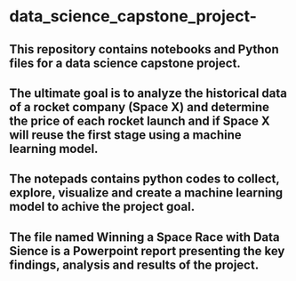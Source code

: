 # data_science_capstone_project-
## This repository contains notebooks and Python files for a data science capstone project.
## The ultimate goal is to analyze the historical data of a rocket company (Space X) and determine the price of each rocket launch and if Space X will reuse the first stage using a machine learning model.
## The notepads contains python codes to collect, explore, visualize and create a machine learning model to achive the project goal.
## The file named Winning a Space Race with Data Sience is a Powerpoint report presenting the key findings, analysis and results of the project.
